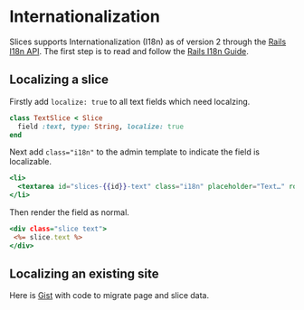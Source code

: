# Internationalization

Slices supports Internationalization (I18n) as of version 2 through the [Rails I18n API](http://guides.rubyonrails.org/i18n.html).
The first step is to read and follow the [Rails I18n Guide](http://guides.rubyonrails.org/i18n.html).


## Localizing a slice

Firstly add `localize: true` to all text fields which need localzing.

```ruby
class TextSlice < Slice
  field :text, type: String, localize: true
end
```

Next add `class="i18n"` to the admin template to indicate the field is localizable.

```hbs
<li>
  <textarea id="slices-{{id}}-text" class="i18n" placeholder="Text…" rows="10">{{text}}</textarea>
</li>
```

Then render the field as normal.

 ```rhtml
<div class="slice text">
  <%= slice.text %>
</div>
```

## Localizing an existing site

Here is [Gist](https://gist.github.com/erino/eb4e1766f3203c58d0d3) with code to migrate page and slice data.

